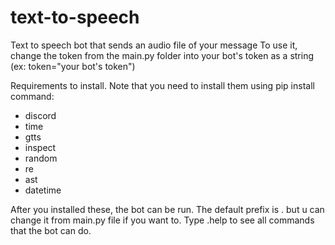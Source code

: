 # text-to-speech
Text to speech bot that sends an audio file of your message
To use it, change the token from the main.py folder into your bot's token as a string (ex: token="your bot's token")

Requirements to install. Note that you need to install them using pip install command:

- discord
- time
- gtts
- inspect
- random
- re
- ast
- datetime

After you installed these, the bot can be run. The default prefix is . but u can change it from main.py file if you want to. Type .help to see all commands that the bot can do.
